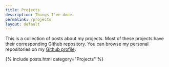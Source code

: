 ```yaml
---
title: Projects
description: Things I've done.
permalink: /projects
layout: default
---
```


This is a collection of posts about my projects. Most of these projects have their corresponding Github repository. You can browse my personal repositories on my [Github profile](https://github.com/apiad).

{% include posts.html category="Projects" %}
